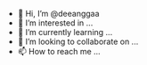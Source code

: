 - 👋 Hi, I’m @deeanggaa
- 👀 I’m interested in ...
- 🌱 I’m currently learning ...
- 💞️ I’m looking to collaborate on ...
- 📫 How to reach me ...

<!---
deeanggaa/deeanggaa is a ✨ special ✨ repository because its `README.md` (this file) appears on your GitHub profile.
You can click the Preview link to take a look at your changes.
--->
